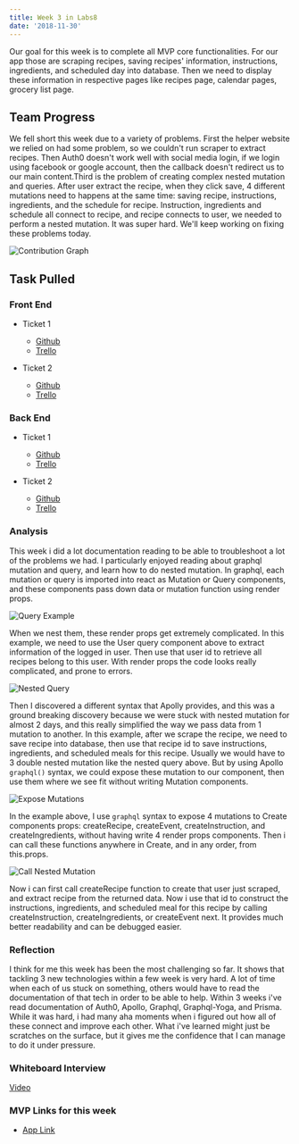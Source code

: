 ```yaml
---
title: Week 3 in Labs8
date: '2018-11-30'
---
```


Our goal for this week is to complete all MVP core functionalities. For our app those are scraping recipes, saving
recipes' information, instructions, ingredients, and scheduled day into database. Then we need to display these
information in respective pages like recipes page, calendar pages, grocery list page.

## Team Progress

We fell short this week due to a variety of problems. First the helper website we relied on had some problem, so we
couldn't run scraper to extract recipes. Then Auth0 doesn't work well with social media login, if we login using
facebook or google account, then the callback doesn't redirect us to our main content.Third is the problem of creating
complex nested mutation and queries. After user extract the recipe, when they click save, 4 different mutations need to
happens at the same time: saving recipe, instructions, ingredients, and the schedule for recipe. Instruction, ingredients
and schedule all connect to recipe, and recipe connects to user, we needed to perform a nested mutation. It was super hard.
We'll keep working on fixing these problems today.

![Contribution Graph](https://i.imgur.com/2kJacmf.jpg)

## Task Pulled

### Front End

- Ticket 1

  - [Github](https://github.com/Lambda-School-Labs/Labs8-Cookbook/pull/45)
  - [Trello](https://trello.com/c/QloJWuJo/76-complete-scraper)

- Ticket 2
  - [Github](https://github.com/Lambda-School-Labs/Labs8-Cookbook/pull/40)
  - [Trello](https://trello.com/c/FNN2qAuA/70-auth0-apollo-graphql-routes-and-redirection)

### Back End

- Ticket 1

  - [Github](https://github.com/Lambda-School-Labs/Labs8-Cookbook/pull/53)
  - [Trello](https://trello.com/c/qyRkqSCG/81-create-event-mutation)

- Ticket 2

  - [Github](https://github.com/Lambda-School-Labs/Labs8-Cookbook/pull/55)
  - [Trello](https://trello.com/c/f6Yzh6WK/79-add-instructions-and-ingredients-mutations-to-create-page)

### Analysis

This week i did a lot documentation reading to be able to troubleshoot a lot of the problems we had. I
particularly enjoyed reading about graphql mutation and query, and learn how to do nested mutation.
In graphql, each mutation or query is imported into react as Mutation or Query components, and these
components pass down data or mutation function using render props.

![Query Example](https://i.imgur.com/HdMcj61.jpg)

When we nest them, these render props get extremely complicated. In this example, we need to use the
User query component above to extract information of the logged in user. Then use that user id to retrieve
all recipes belong to this user. With render props the code looks really complicated, and prone to errors.

![Nested Query](https://i.imgur.com/JIFS3tl.jpg)

Then I discovered a different syntax that Apolly provides, and this was a ground breaking discovery because
we were stuck with nested mutation for almost 2 days, and this really simplified the way we pass data from
1 mutation to another. In this example, after we scrape the recipe, we need to save recipe into database,
then use that recipe id to save instructions, ingredients, and scheduled meals for this recipe. Usually we
would have to 3 double nested mutation like the nested query above. But by using Apollo `graphql()` syntax,
we could expose these mutation to our component, then use them where we see fit without writing Mutation components.

![Expose Mutations](https://i.imgur.com/2ukgSg7.jpg)

In the example above, I use `graphql` syntax to expose 4 mutations to Create components props: createRecipe, createEvent,
createInstruction, and createIngredients, without having write 4 render props components. Then i can call these functions
anywhere in Create, and in any order, from this.props.

![Call Nested Mutation](https://i.imgur.com/TVZtbXz.jpg)

Now i can first call createRecipe function to create that user just scraped, and extract recipe from the returned data. Now
i use that id to construct the instructions, ingredients, and scheduled meal for this recipe by calling createInstruction,
createIngredients, or createEvent next. It provides much better readability and can be debugged easier.

### Reflection

I think for me this week has been the most challenging so far. It shows that tackling 3 new technologies within
a few week is very hard. A lot of time when each of us stuck on something, others would have to read the documentation
of that tech in order to be able to help. Within 3 weeks i've read documentation of Auth0, Apollo, Graphql, Graphql-Yoga,
and Prisma. While it was hard, i had many aha moments when i figured out how all of these connect and improve each other.
What i've learned might just be scratches on the surface, but it gives me the confidence that I can manage to do it under
pressure.

### Whiteboard Interview

[Video](https://www.youtube.com/watch?v=z9WZTxXW_d0)

### MVP Links for this week

- [App Link](https://lambda-cookbook.netlify.com)
